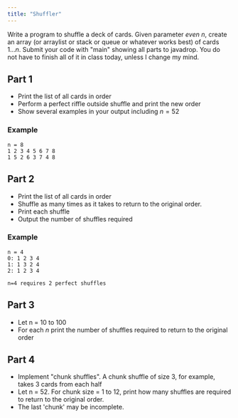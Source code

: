 ```yaml
---
title: "Shuffler"
---
```



Write a program to shuffle a deck of cards. Given parameter *even* $n$, create an array (or arraylist or stack or queue or whatever works best) of cards $1...n$. Submit your code with "main" showing all parts to javadrop. You do not have to finish all of it in class today, unless I change my mind.

## Part 1

* Print the list of all cards in order
* Perform a perfect riffle outside shuffle and print the new order
* Show several examples in your output including $n=52$

### Example

```
n = 8
1 2 3 4 5 6 7 8
1 5 2 6 3 7 4 8
```

## Part 2

* Print the list of all cards in order
* Shuffle as many times as it takes to return to the original order.
* Print each shuffle
* Output the number of shuffles required

### Example

```
n = 4
0: 1 2 3 4
1: 1 3 2 4
2: 1 2 3 4

n=4 requires 2 perfect shuffles
```

## Part 3

* Let n = 10 to 100
* For each $n$ print the number of shuffles required to return to the original order

## Part 4

* Implement "chunk shuffles". A chunk shuffle of size 3, for example, takes 3 cards from each half
* Let n = 52. For chunk size = 1 to 12, print how many shuffles are required to return to the original order.
* The last 'chunk' may be incomplete.